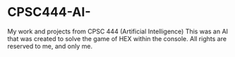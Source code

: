 # CPSC444-AI-
My work and projects from CPSC 444 (Artificial Intelligence)
This was an AI that was created to solve the game of HEX within the console. All rights are reserved to me, and only me. 
